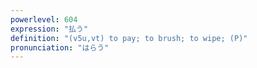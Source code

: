 ```yaml
---
powerlevel: 604
expression: "払う"
definition: "(v5u,vt) to pay; to brush; to wipe; (P)"
pronunciation: "はらう"
---
```


